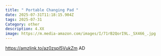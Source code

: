 ```yaml
---
title: " Portable Changing Pad "
date: 2025-07-31T11:18:15.904Z
tags: 2025-07-31
Category: other
description: 4.XX
image: https://m.media-amazon.com/images/I/71rB2QorI9L._SX466_.jpg
---
```

https://amzlink.to/az0zspl5VukZm    AD